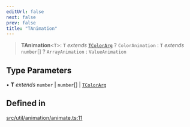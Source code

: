 ```yaml
---
editUrl: false
next: false
prev: false
title: "TAnimation"
---
```


> **TAnimation**\<`T`\>: `T` *extends* [`TColorArg`](/api/type-aliases/tcolorarg/) ? `ColorAnimation` : `T` *extends* `number`[] ? `ArrayAnimation` : `ValueAnimation`

## Type Parameters

• **T** *extends* `number` \| `number`[] \| [`TColorArg`](/api/type-aliases/tcolorarg/)

## Defined in

[src/util/animation/animate.ts:11](https://github.com/fabricjs/fabric.js/blob/v6.0.0-rc4/src/util/animation/animate.ts#L11)
